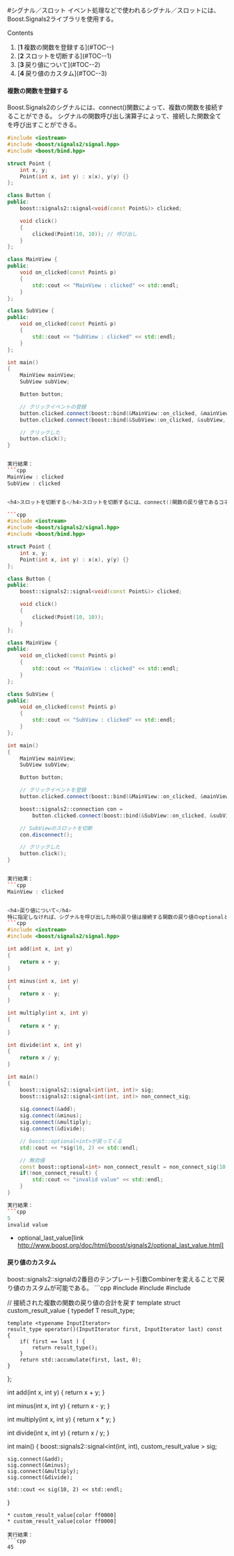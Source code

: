 #シグナル／スロット
イベント処理などで使われるシグナル／スロットには、Boost.Signals2ライブラリを使用する。


Contents
<ol class='goog-toc'><li class='goog-toc'>[<strong>1 </strong>複数の関数を登録する](#TOC--)</li><li class='goog-toc'>[<strong>2 </strong>スロットを切断する](#TOC--1)</li><li class='goog-toc'>[<strong>3 </strong>戻り値について](#TOC--2)</li><li class='goog-toc'>[<strong>4 </strong>戻り値のカスタム](#TOC--3)</li></ol>



<h4>複数の関数を登録する</h4>Boost.Signals2のシグナルには、connect()関数によって、複数の関数を接続することができる。
シグナルの関数呼び出し演算子によって、接続した関数全てを呼び出すことができる。

```cpp
#include <iostream>
#include <boost/signals2/signal.hpp>
#include <boost/bind.hpp>

struct Point {
    int x, y;
    Point(int x, int y) : x(x), y(y) {}
};

class Button {
public:
    boost::signals2::signal<void(const Point&)> clicked;

    void click()
    {
        clicked(Point(10, 10)); // 呼び出し
    }
};

class MainView {
public:
    void on_clicked(const Point& p)
    {
        std::cout << "MainView : clicked" << std::endl;
    }
};

class SubView {
public:
    void on_clicked(const Point& p)
    {
        std::cout << "SubView : clicked" << std::endl;
    }
};

int main()
{
    MainView mainView;
    SubView subView;

    Button button;

    // クリックイベントの登録
    button.clicked.connect(boost::bind(&MainView::on_clicked, &mainView, _1));
    button.clicked.connect(boost::bind(&SubView::on_clicked, &subView, _1));

    // クリックした
    button.click();
}


実行結果：
```cpp
MainView : clicked
SubView : clicked


<h4>スロットを切断する</h4>スロットを切断するには、connect()関数の戻り値であるコネクションを保持しておき、コネクションのdisconnect()メンバ関数を呼び出すことで、切断する。

```cpp
#include <iostream>
#include <boost/signals2/signal.hpp>
#include <boost/bind.hpp>

struct Point {
    int x, y;
    Point(int x, int y) : x(x), y(y) {}
};

class Button {
public:
    boost::signals2::signal<void(const Point&)> clicked;

    void click()
    {
        clicked(Point(10, 10));
    }
};

class MainView {
public:
    void on_clicked(const Point& p)
    {
        std::cout << "MainView : clicked" << std::endl;
    }
};

class SubView {
public:
    void on_clicked(const Point& p)
    {
        std::cout << "SubView : clicked" << std::endl;
    }
};

int main()
{
    MainView mainView;
    SubView subView;

    Button button;

    // クリックイベントを登録
    button.clicked.connect(boost::bind(&MainView::on_clicked, &mainView, _1));

    boost::signals2::connection con =
        button.clicked.connect(boost::bind(&SubView::on_clicked, &subView, _1));

    // SubViewのスロットを切断
    con.disconnect();

    // クリックした
    button.click();
}


実行結果：
```cpp
MainView : clicked


<h4>戻り値について</h4>
特に指定しなければ、シグナルを呼び出した時の戻り値は接続する関数の戻り値のoptionalとなり、最後に登録した関数の戻り値が戻される。また、関数が接続されていなければ無効値を戻す。optional_last_value参照
```cpp
#include <iostream>
#include <boost/signals2/signal.hpp>

int add(int x, int y)
{
    return x + y;
}

int minus(int x, int y)
{
    return x - y;
}

int multiply(int x, int y)
{
    return x * y;
}

int divide(int x, int y)
{
    return x / y;
}

int main()
{
    boost::signals2::signal<int(int, int)> sig;
    boost::signals2::signal<int(int, int)> non_connect_sig;
    
    sig.connect(&add);
    sig.connect(&minus);
    sig.connect(&multiply);
    sig.connect(&divide);

    // boost::optional<int>が戻ってくる
    std::cout << *sig(10, 2) << std::endl;

    // 無効値
    const boost::optional<int> non_connect_result = non_connect_sig(10, 2);
    if(!non_connect_result) {
        std::cout << "invalid value" << std::endl;
    }
}

実行結果：
```cpp
5
invalid value
```
* optional_last_value[link http://www.boost.org/doc/html/boost/signals2/optional_last_value.html]

<h4>戻り値のカスタム</h4>boost::signals2::signalの2番目のテンプレート引数Combinerを変えることで戻り値のカスタムが可能である。
```cpp
#include <iostream>
#include <numeric>
#include <boost/signals2/signal.hpp>

// 接続された複数の関数の戻り値の合計を戻す
template <typename T>
struct custom_result_value
{
    typedef T result_type;

    template <typename InputIterator>
    result_type operator()(InputIterator first, InputIterator last) const
    {
        if( first == last ) {
            return result_type();
        }
        return std::accumulate(first, last, 0);
    }
};

int add(int x, int y)
{
    return x + y;
}

int minus(int x, int y)
{
    return x - y;
}

int multiply(int x, int y)
{
    return x * y;
}

int divide(int x, int y)
{
    return x / y;
}

int main()
{
    boost::signals2::signal<int(int, int), custom_result_value<int> > sig;
    
    sig.connect(&add);
    sig.connect(&minus);
    sig.connect(&multiply);
    sig.connect(&divide);

    std::cout << sig(10, 2) << std::endl;
}
```
* custom_result_value[color ff0000]
* custom_result_value[color ff0000]

実行結果：
```cpp
45
```
